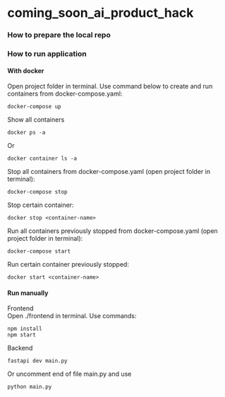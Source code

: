 # coming_soon_ai_product_hack

### How to prepare the local repo

### How to run application
#### With docker
Open project folder in terminal. Use command below to create and run containers from docker-compose.yaml:
```
docker-compose up
```
Show all containers
```
docker ps -a
```
Or
```
docker container ls -a
```
Stop all containers from docker-compose.yaml (open project folder in terminal):
```
docker-compose stop
```
Stop certain container:
```
docker stop <container-name>
```
Run all containers previously stopped from docker-compose.yaml (open project folder in terminal):
```
docker-compose start
```
Run certain container previously stopped:
```
docker start <container-name>
```
#### Run manually
Frontend  
Open ./frontend in terminal. Use commands:
```
npm install
npm start
```
Backend
```
fastapi dev main.py
```
Or uncomment end of file main.py and use
```
python main.py
```
